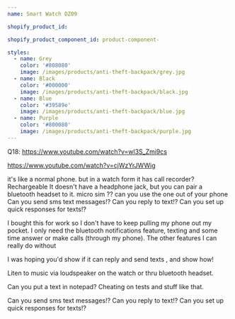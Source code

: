 ```yaml
---
name: Smart Watch DZ09

shopify_product_id: 

shopify_product_component_id: product-component-

styles:
  - name: Grey
    color: '#808080'
    image: /images/products/anti-theft-backpack/grey.jpg
  - name: Black
    color: '#000000'
    image: /images/products/anti-theft-backpack/black.jpg
  - name: Blue
    color: '#39589e'
    image: /images/products/anti-theft-backpack/blue.jpg
  - name: Purple
    color: '#800080'
    image: /images/products/anti-theft-backpack/purple.jpg
---
```


Q18: https://www.youtube.com/watch?v=wl3S_Zmi9cs

https://www.youtube.com/watch?v=cjWzYrJWWig

 it's like a normal phone. but in a watch form
it has call recorder?﻿
Rechargeable﻿
It doesn't have a headphone jack, but you can pair a bluetooth headset to it.
micro sim ?? can you use the one out of your phone﻿
Can you send sms text messages!? Can you reply to text!? Can you set up quick responses for texts!?﻿

I bought this for work so I don't have to keep pulling my phone out my pocket. I only need the bluetooth notifications feature, texting and some time answer or make calls (through my phone). The other features I can really do without﻿

I was hoping you'd show if it can reply and send texts , and show how! 

Liten to music via loudspeaker on the watch or thru bluetooth headset.

Can you put a text in notepad? Cheating on tests and stuff like that.﻿

Can you send sms text messages!? Can you reply to text!? Can you set up quick responses for texts!?﻿